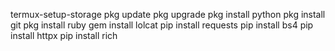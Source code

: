 termux-setup-storage
pkg update
pkg upgrade
pkg install python
pkg install git
pkg install ruby
gem install lolcat
pip install requests
pip install bs4
pip install httpx
pip install rich
